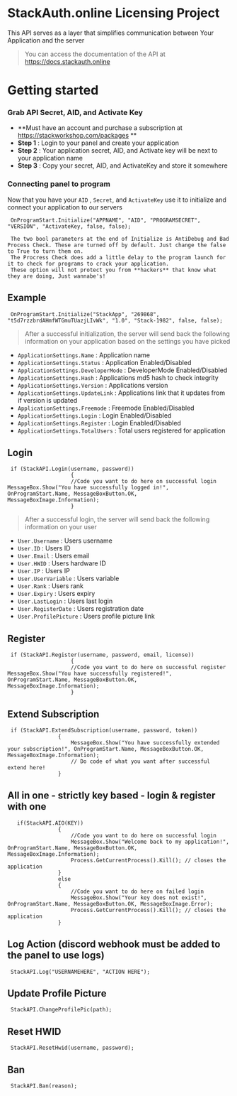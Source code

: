 # StackAuth.online Licensing Project

This API serves as a layer that simplifies communication between Your Application and the server

> You can access the documentation of the API at https://docs.stackauth.online

# Getting started

### Grab API Secret, AID, and Activate Key

* **Must have an account and purchase a subscription at https://stackworkshop.com/packages **
* **Step 1** : Login to your panel and create your application
* **Step 2** : Your application secret, AID, and Activate key will be next to your application name
* **Step 3** : Copy your secret, AID, and ActivateKey and store it somewhere

### Connecting panel to program
Now that you have your ``AID`` , ``Secret``, and  ``ActivateKey`` use it to initialize and connect your application to our servers
```
 OnProgramStart.Initialize("APPNAME", "AID", "PROGRAMSECRET", "VERSION", "ActivateKey, false, false);
 
 The two bool parameters at the end of Initialize is AntiDebug and Bad Process Check. These are turned off by default. Just change the false to True to turn them on.
 The Procress Check does add a little delay to the program launch for it to check for programs to crack your application.
 These option will not protect you from **hackers** that know what they are doing, Just wannabe's!
```
## Example
```
 OnProgramStart.Initialize("StackApp", "269868", "t5d7rzzbrdAHmfWTGmuTUazjLIvWk", "1.0", "Stack-1982", false, false);
```
> After a successful initialization, the server will send back the following information on your application based on the settings you have picked
* ``ApplicationSettings.Name`` : Application name
* ``ApplicationSettings.Status`` : Application Enabled/Disabled
* ``ApplicationSettings.DeveloperMode`` : DeveloperMode Enabled/Disabled
* ``ApplicationSettings.Hash`` : Applications md5 hash to check integrity
* ``ApplicationSettings.Version`` : Applications version
* ``ApplicationSettings.UpdateLink`` : Applications link that it updates from if version is updated
* ``ApplicationSettings.Freemode`` : Freemode Enabled/Disabled
* ``ApplicationSettings.Login`` : Login Enabled/Disabled
* ``ApplicationSettings.Register`` : Login Enabled/Disabled
*  ``ApplicationSettings.TotalUsers`` : Total users registered for application
## Login

```
 if (StackAPI.Login(username, password))
                    {
                    //Code you want to do here on successful login
MessageBox.Show("You have successfully logged in!", OnProgramStart.Name, MessageBoxButton.OK, MessageBoxImage.Information);
                    }
```
> After a successful login, the server will send back the following information on your user
* ``User.Username`` : Users username 
* ``User.ID`` : Users ID
* ``User.Email`` : Users email
* ``User.HWID`` : Users hardware ID
* ``User.IP`` : Users IP
* ``User.UserVariable`` : Users variable
* ``User.Rank`` : Users rank
* ``User.Expiry`` : Users expiry
* ``User.LastLogin`` : Users last login
* ``User.RegisterDate`` : Users registration date
* ``User.ProfilePicture`` : Users profile picture link
## Register

```
 if (StackAPI.Register(username, password, email, license))
                    {
                    //Code you want to do here on successful register
MessageBox.Show("You have successfully registered!", OnProgramStart.Name, MessageBoxButton.OK, MessageBoxImage.Information);
                    }
```
## Extend Subscription
```
 if (StackAPI.ExtendSubscription(username, password, token))
                {
                    MessageBox.Show("You have successfully extended your subscription!", OnProgramStart.Name, MessageBoxButton.OK, MessageBoxImage.Information);
                    // Do code of what you want after successful extend here!
                }
```
## All in one - strictly key based - login & register with one
```
   if(StackAPI.AIO(KEY))
                {
                    //Code you want to do here on successful login
                    MessageBox.Show("Welcome back to my application!", OnProgramStart.Name, MessageBoxButton.OK, MessageBoxImage.Information);
                    Process.GetCurrentProcess().Kill(); // closes the application
                }
                else
                {
                    //Code you want to do here on failed login
                    MessageBox.Show("Your key does not exist!", OnProgramStart.Name, MessageBoxButton.OK, MessageBoxImage.Error);
                    Process.GetCurrentProcess().Kill(); // closes the application
                }
```
## Log Action (discord webhook must be added to the panel to use logs)

```
 StackAPI.Log("USERNAMEHERE", "ACTION HERE");
```
## Update Profile Picture

```
 StackAPI.ChangeProfilePic(path);
```
## Reset HWID

```
 StackAPI.ResetHwid(username, password);
```
## Ban

```
 StackAPI.Ban(reason);
```
